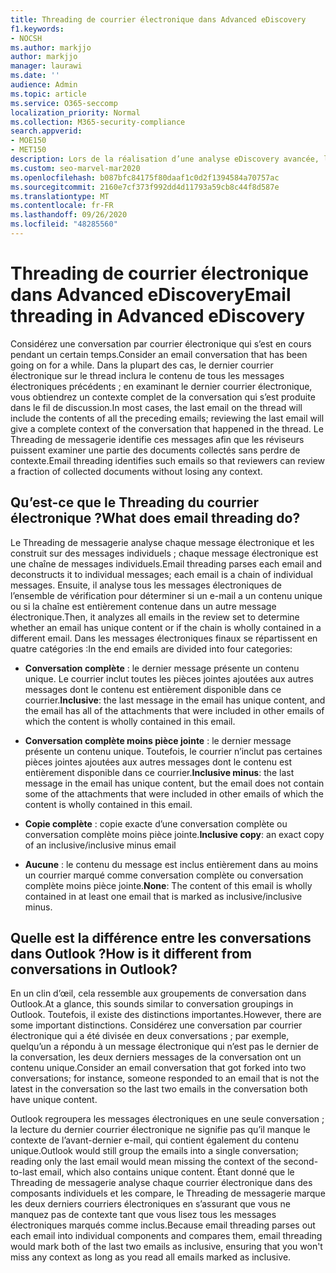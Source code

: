 ```yaml
---
title: Threading de courrier électronique dans Advanced eDiscovery
f1.keywords:
- NOCSH
ms.author: markjjo
author: markjjo
manager: laurawi
ms.date: ''
audience: Admin
ms.topic: article
ms.service: O365-seccomp
localization_priority: Normal
ms.collection: M365-security-compliance
search.appverid:
- MOE150
- MET150
description: Lors de la réalisation d’une analyse eDiscovery avancée, le Threading de messagerie analyse une conversation électronique et sépare chaque message en différentes catégories.
ms.custom: seo-marvel-mar2020
ms.openlocfilehash: b087bfc84175f80daaf1c0d2f1394584a70757ac
ms.sourcegitcommit: 2160e7cf373f992dd4d11793a59cb8c44f8d587e
ms.translationtype: MT
ms.contentlocale: fr-FR
ms.lasthandoff: 09/26/2020
ms.locfileid: "48285560"
---
```

# <a name="email-threading-in-advanced-ediscovery"></a><span data-ttu-id="d84d2-103">Threading de courrier électronique dans Advanced eDiscovery</span><span class="sxs-lookup"><span data-stu-id="d84d2-103">Email threading in Advanced eDiscovery</span></span>

<span data-ttu-id="d84d2-104">Considérez une conversation par courrier électronique qui s’est en cours pendant un certain temps.</span><span class="sxs-lookup"><span data-stu-id="d84d2-104">Consider an email conversation that has been going on for a while.</span></span> <span data-ttu-id="d84d2-105">Dans la plupart des cas, le dernier courrier électronique sur le thread inclura le contenu de tous les messages électroniques précédents ; en examinant le dernier courrier électronique, vous obtiendrez un contexte complet de la conversation qui s’est produite dans le fil de discussion.</span><span class="sxs-lookup"><span data-stu-id="d84d2-105">In most cases, the last email on the thread will include the contents of all the preceding emails; reviewing the last email will give a complete context of the conversation that happened in the thread.</span></span> <span data-ttu-id="d84d2-106">Le Threading de messagerie identifie ces messages afin que les réviseurs puissent examiner une partie des documents collectés sans perdre de contexte.</span><span class="sxs-lookup"><span data-stu-id="d84d2-106">Email threading identifies such emails so that reviewers can review a fraction of collected documents without losing any context.</span></span>

## <a name="what-does-email-threading-do"></a><span data-ttu-id="d84d2-107">Qu’est-ce que le Threading du courrier électronique ?</span><span class="sxs-lookup"><span data-stu-id="d84d2-107">What does email threading do?</span></span>

<span data-ttu-id="d84d2-108">Le Threading de messagerie analyse chaque message électronique et les construit sur des messages individuels ; chaque message électronique est une chaîne de messages individuels.</span><span class="sxs-lookup"><span data-stu-id="d84d2-108">Email threading parses each email and deconstructs it to individual messages; each email is a chain of individual messages.</span></span> <span data-ttu-id="d84d2-109">Ensuite, il analyse tous les messages électroniques de l’ensemble de vérification pour déterminer si un e-mail a un contenu unique ou si la chaîne est entièrement contenue dans un autre message électronique.</span><span class="sxs-lookup"><span data-stu-id="d84d2-109">Then, it analyzes all emails in the review set to determine whether an email has unique content or if the chain is wholly contained in a different email.</span></span> <span data-ttu-id="d84d2-110">Dans les messages électroniques finaux se répartissent en quatre catégories :</span><span class="sxs-lookup"><span data-stu-id="d84d2-110">In the end emails are divided into four categories:</span></span>

- <span data-ttu-id="d84d2-111">**Conversation complète** : le dernier message présente un contenu unique. Le courrier inclut toutes les pièces jointes ajoutées aux autres messages dont le contenu est entièrement disponible dans ce courrier.</span><span class="sxs-lookup"><span data-stu-id="d84d2-111">**Inclusive**: the last message in the email has unique content, and the email has all of the attachments that were included in other emails of which the content is wholly contained in this email.</span></span>

- <span data-ttu-id="d84d2-112">**Conversation complète moins pièce jointe** : le dernier message présente un contenu unique. Toutefois, le courrier n’inclut pas certaines pièces jointes ajoutées aux autres messages dont le contenu est entièrement disponible dans ce courrier.</span><span class="sxs-lookup"><span data-stu-id="d84d2-112">**Inclusive minus**: the last message in the email has unique content, but the email does not contain some of the attachments that were included in other emails of which the content is wholly contained in this email.</span></span>

- <span data-ttu-id="d84d2-113">**Copie complète** : copie exacte d’une conversation complète ou conversation complète moins pièce jointe.</span><span class="sxs-lookup"><span data-stu-id="d84d2-113">**Inclusive copy**: an exact copy of an inclusive/inclusive minus email</span></span>

- <span data-ttu-id="d84d2-114">**Aucune** : le contenu du message est inclus entièrement dans au moins un courrier marqué comme conversation complète ou conversation complète moins pièce jointe.</span><span class="sxs-lookup"><span data-stu-id="d84d2-114">**None**: The content of this email is wholly contained in at least one email that is marked as inclusive/inclusive minus.</span></span>

## <a name="how-is-it-different-from-conversations-in-outlook"></a><span data-ttu-id="d84d2-115">Quelle est la différence entre les conversations dans Outlook ?</span><span class="sxs-lookup"><span data-stu-id="d84d2-115">How is it different from conversations in Outlook?</span></span>

<span data-ttu-id="d84d2-116">En un clin d’œil, cela ressemble aux groupements de conversation dans Outlook.</span><span class="sxs-lookup"><span data-stu-id="d84d2-116">At a glance, this sounds similar to conversation groupings in Outlook.</span></span> <span data-ttu-id="d84d2-117">Toutefois, il existe des distinctions importantes.</span><span class="sxs-lookup"><span data-stu-id="d84d2-117">However, there are some important distinctions.</span></span> <span data-ttu-id="d84d2-118">Considérez une conversation par courrier électronique qui a été divisée en deux conversations ; par exemple, quelqu’un a répondu à un message électronique qui n’est pas le dernier de la conversation, les deux derniers messages de la conversation ont un contenu unique.</span><span class="sxs-lookup"><span data-stu-id="d84d2-118">Consider an email conversation that got forked into two conversations; for instance, someone responded to an email that is not the latest in the conversation so the last two emails in the conversation both have unique content.</span></span>

<span data-ttu-id="d84d2-119">Outlook regroupera les messages électroniques en une seule conversation ; la lecture du dernier courrier électronique ne signifie pas qu’il manque le contexte de l’avant-dernier e-mail, qui contient également du contenu unique.</span><span class="sxs-lookup"><span data-stu-id="d84d2-119">Outlook would still group the emails into a single conversation; reading only the last email would mean missing the context of the second-to-last email, which also contains unique content.</span></span> <span data-ttu-id="d84d2-120">Étant donné que le Threading de messagerie analyse chaque courrier électronique dans des composants individuels et les compare, le Threading de messagerie marque les deux derniers courriers électroniques en s’assurant que vous ne manquez pas de contexte tant que vous lisez tous les messages électroniques marqués comme inclus.</span><span class="sxs-lookup"><span data-stu-id="d84d2-120">Because email threading parses out each email into individual components and compares them, email threading would mark both of the last two emails as inclusive, ensuring that you won't miss any context as long as you read all emails marked as inclusive.</span></span>
